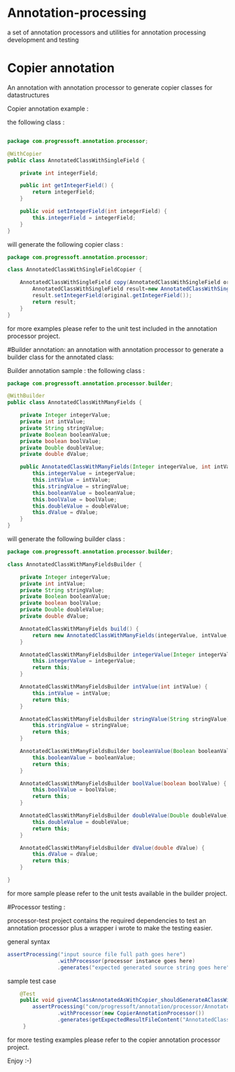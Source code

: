 # Annotation-processing
a set of annotation processors and utilities for annotation processing development and testing

# Copier annotation
An annotation with annotation processor to generate copier classes for datastructures

Copier annotation example :

the following class :

```java

package com.progressoft.annotation.processor;

@WithCopier
public class AnnotatedClassWithSingleField {

    private int integerField;

    public int getIntegerField() {
        return integerField;
    }

    public void setIntegerField(int integerField) {
        this.integerField = integerField;
    }
}
```

will generate the following copier class :

```java
package com.progressoft.annotation.processor;

class AnnotatedClassWithSingleFieldCopier {

    AnnotatedClassWithSingleField copy(AnnotatedClassWithSingleField original) throws CloneNotSupportedException {
        AnnotatedClassWithSingleField result=new AnnotatedClassWithSingleField();
        result.setIntegerField(original.getIntegerField());
        return result;
    }
}
```

for more examples please refer to the unit test included in the annotation processor project.

#Builder annotation:
an annotation with annotation processor to generate a builder class for the annotated class:

Builder annotation sample :
the following class :
```java
package com.progressoft.annotation.processor.builder;

@WithBuilder
public class AnnotatedClassWithManyFields {

    private Integer integerValue;
    private int intValue;
    private String stringValue;
    private Boolean booleanValue;
    private boolean boolValue;
    private Double doubleValue;
    private double dValue;

    public AnnotatedClassWithManyFields(Integer integerValue, int intValue, String stringValue, Boolean booleanValue, boolean boolValue, Double doubleValue, double dValue) {
        this.integerValue = integerValue;
        this.intValue = intValue;
        this.stringValue = stringValue;
        this.booleanValue = booleanValue;
        this.boolValue = boolValue;
        this.doubleValue = doubleValue;
        this.dValue = dValue;
    }
}

```
will generate the following builder class :

```java
package com.progressoft.annotation.processor.builder;

class AnnotatedClassWithManyFieldsBuilder {

    private Integer integerValue;
    private int intValue;
    private String stringValue;
    private Boolean booleanValue;
    private boolean boolValue;
    private Double doubleValue;
    private double dValue;

    AnnotatedClassWithManyFields build() {
        return new AnnotatedClassWithManyFields(integerValue, intValue, stringValue, booleanValue, boolValue, doubleValue, dValue);
    }

    AnnotatedClassWithManyFieldsBuilder integerValue(Integer integerValue) {
        this.integerValue = integerValue;
        return this;
    }

    AnnotatedClassWithManyFieldsBuilder intValue(int intValue) {
        this.intValue = intValue;
        return this;
    }

    AnnotatedClassWithManyFieldsBuilder stringValue(String stringValue) {
        this.stringValue = stringValue;
        return this;
    }

    AnnotatedClassWithManyFieldsBuilder booleanValue(Boolean booleanValue) {
        this.booleanValue = booleanValue;
        return this;
    }

    AnnotatedClassWithManyFieldsBuilder boolValue(boolean boolValue) {
        this.boolValue = boolValue;
        return this;
    }

    AnnotatedClassWithManyFieldsBuilder doubleValue(Double doubleValue) {
        this.doubleValue = doubleValue;
        return this;
    }

    AnnotatedClassWithManyFieldsBuilder dValue(double dValue) {
        this.dValue = dValue;
        return this;
    }

}

```
for more sample please refer to the unit tests available in the builder project.

#Processor testing :

processor-test project contains the required dependencies to test an annotation processor plus a wrapper i wrote to make the testing easier.

general syntax

```java
assertProcessing("input source file full path goes here")
                .withProcessor(processor instance goes here)
                .generates("expected generated source string goes here");

```
sample test case

```java
    @Test
    public void givenAClassAnnotatedAsWithCopier_shouldGenerateAClassWithSameNameButEndsWithCopier() throws Exception {
        assertProcessing("com/progressoft/annotation/processor/AnnotatedClassWithSingleField.java")
                .withProcessor(new CopierAnnotationProcessor())
                .generates(getExpectedResultFileContent("AnnotatedClassWithSingleFieldCopier.java"));
     }
```
for more testing examples please refer to the copier annotation processor project.

Enjoy :-)

